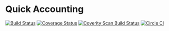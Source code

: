 # Quick Accounting

[![Build Status](https://travis-ci.org/nenick/QuAcc.svg)](https://travis-ci.org/nenick/QuAcc) [![Coverage Status](https://coveralls.io/repos/nenick/QuAcc/badge.svg?branch=master)](https://coveralls.io/r/nenick/QuAcc?branch=master) [![Coverity Scan Build Status](https://scan.coverity.com/projects/4754/badge.svg)](https://scan.coverity.com/projects/4754) [![Circle CI](https://circleci.com/gh/nenick/QuAcc.svg?style=svg)](https://circleci.com/gh/nenick/QuAcc)
